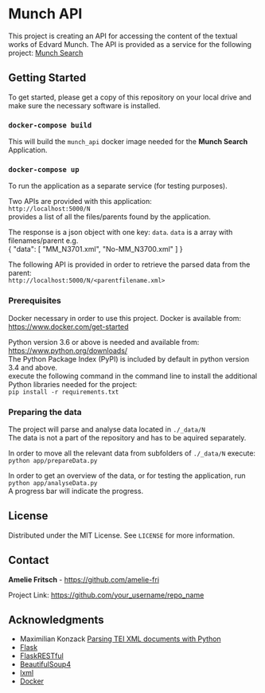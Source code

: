 # Munch API

This project is creating an API for accessing the content of the textual works of Edvard Munch.
The API is provided as a service for the following project: [Munch Search](https://github.com/amelie-fri/munch_search)

## Getting Started

To get started, please get a copy of this repository on your local drive and make sure the necessary software is installed.  

### `docker-compose build`
This will build the `munch_api` docker image needed for the **Munch Search** Application.

### `docker-compose up`
To run the application as a separate service (for testing purposes).  

Two APIs are provided with this application:  
`http://localhost:5000/N`  
provides a list of all the files/parents found by the application.  

The response is a json object with one key: `data`. `data` is a array with filenames/parent e.g.   
{
    "data": [
        "MM_N3701.xml",
        "No-MM_N3700.xml"
    ]
} 

The following API is provided in order to retrieve the parsed data from the parent:  
`http://localhost:5000/N/<parentfilename.xml>`  

### Prerequisites
Docker necessary in order to use this project. Docker is available from:
https://www.docker.com/get-started

Python version 3.6 or above is needed and available from:  
https://www.python.org/downloads/  
The Python Package Index (PyPI) is included by default in python version 3.4 and above.  
execute the following command in the command line to install the additional Python libraries needed for the project:  
`pip install -r requirements.txt`  

### Preparing the data 

The project will parse and analyse data located in `./_data/N`  
The data is not a part of the repository and has to be aquired separately.  

In order to move all the relevant data from subfolders of `./_data/N` execute:
`python app/prepareData.py`  

In order to get an overview of the data, or for testing the application, run
`python app/analyseData.py`  
A progress bar will indicate the progress. 

## License
Distributed under the MIT License. See `LICENSE` for more information.

## Contact
**Amelie Fritsch** - https://github.com/amelie-fri

Project Link: https://github.com/your_username/repo_name

## Acknowledgments
- Maximilian Konzack [Parsing TEI XML documents with Python](https://komax.github.io/blog/text/python/xml/parsing_tei_xml_python/)
- [Flask](https://flask.palletsprojects.com/en/1.1.x/)
- [FlaskRESTful](https://flask-restful.readthedocs.io/en/latest/)
- [BeautifulSoup4](https://pypi.org/project/beautifulsoup4/)
- [lxml](https://lxml.de/)
- [Docker](https://www.docker.com/)
